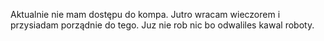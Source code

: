 Aktualnie nie mam dostępu do kompa. Jutro wracam wieczorem i przysiadam porządnie do tego. Juz nie rob nic bo odwaliles kawal roboty. 
 
 
